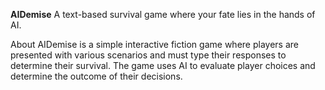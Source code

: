 **AIDemise**
A text-based survival game where your fate lies in the hands of AI.

About
AIDemise is a simple interactive fiction game where players are presented with various scenarios and must type their responses to determine their survival. The game uses AI to evaluate player choices and determine the outcome of their decisions.

